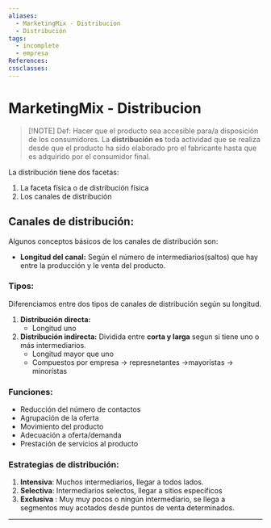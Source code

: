 ```yaml
---
aliases:
  - MarketingMix - Distribucion
  - Distribución
tags:
  - incomplete
  - empresa
References: 
cssclasses:
---
```

# MarketingMix - Distribucion

> [!NOTE] Def: 
> Hacer que el producto sea accesible para/a disposición de los consumidores. 
> La **distribución es** toda actividad que se realiza desde que el producto ha sido elaborado pro el fabricante hasta que es adquirido por el consumidor final. 

La distribución tiene dos facetas: 
1. La faceta física o de distribución física 
2. Los canales de distribución

## Canales de distribución: 
Algunos conceptos básicos de los canales de distribución son: 
+ **Longitud del canal:** Según el número de intermediarios(saltos) que hay entre la producción y le venta del producto. 
### Tipos: 
Diferenciamos entre dos tipos de canales de distribución según su longitud. 
1. **Distribución directa:** 
   + Longitud uno
2. **Distribución indirecta:** Dividida entre **corta y larga** segun si tiene uno o más intermediarios. 
   + Longitud mayor que uno 
   + Compuestos por 
     empresa → represnetantes →mayorístas → minorístas
### Funciones: 
+ Reducción del número de contactos 
+ Agrupación de la oferta 
+ Movimiento del producto 
+ Adecuación a oferta/demanda 
+ Prestación de servicios al producto 

### Estrategias de distribución: 
1. **Intensiva**: Muchos intermediarios, llegar a todos lados.
2. **Selectiva**: Intermediarios selectos, llegar a sitios específicos
3. **Exclusiva** : Muy muy pocos o ningún intermediario, se llega a segmentos muy acotados desde puntos de venta determinados. 
***